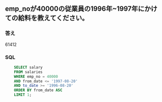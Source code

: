 ## emp_noが40000の従業員の1996年~1997年にかけての給料を教えてください。

### 答え
61412

### SQL
```sql
    SELECT salary
    FROM salaries
    WHERE emp_no = 40000
    AND from_date <= '1997-08-20'
    AND to_date >= '1996-08-20'
    ORDER BY from_date ASC
    LIMIT 1;
```
